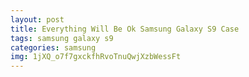 ```yaml
---
layout: post
title: Everything Will Be Ok Samsung Galaxy S9 Case
tags: samsung galaxy s9
categories: samsung
img: 1jXQ_o7f7gxckfhRvoTnuQwjXzbWessFt
---
```

